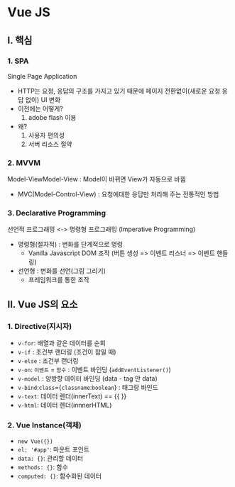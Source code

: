 # Vue JS

## I. 핵심

### 1. SPA

Single Page Application

- HTTP는 요청, 응답의 구조를 가지고 있기 때문에 페이지 전환없이(새로운 요청 응답 없이) UI 변화
- 이전에는 어떻게?
  1. adobe flash 이용
- 왜?
  1. 사용자 편의성
  2. 서버 리소스 절약

### 2. MVVM

Model-ViewModel-View : Model이 바뀌면 View가 자동으로 바뀜

- MVC(Model-Control-View) : 요청에대한 응답만 처리해 주는 전통적인 방법

### 3. Declarative Programming

선언적 프로그래밍
<-> 명령형 프로그래밍 (Imperative Programming)

- 명령형(절차적) : 변화를 단계적으로 명령
  - Vanilla Javascript DOM 조작 (버튼 생성 => 이벤트 리스너 => 이벤트 핸들링)
- 선언형 : 변화를 선언(그림 그리기)
  - 프레임워크를 통한 조작

## II. Vue JS의 요소

### 1. Directive(지시자)

- `v-for`: 배열과 같은 데이터를 순회
- `v-if` : 조건부 랜더링 (조건이 참일 때)
- `v-else` : 조건부 랜더링
- `v-on`: `이벤트` = `함수` : 이벤트 바인딩 (`addEventListener()`)
- `v-model` : 양방향 데이터 바인딩 (data - tag 안 data)
- `v-bind`:`class`={`classname`:`boolean`} : 태그랑 바인드
- `v-text`: 데이터 렌더(innerText) == {{ }}
- `v-html`: 데이터 렌더(innnerHTML)

### 2. Vue Instance(객체)

- `new Vue({})`
- `el: '#app'`: 마운트 포인트
- `data: {}`: 관리할 데이터
- `methods: {}`: 함수
- `computed: {}`: 함수화된 데이터
